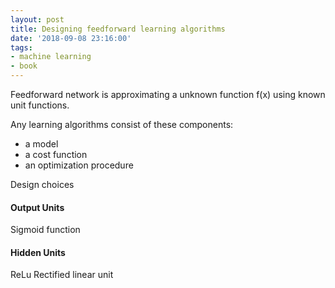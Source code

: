 ```yaml
---
layout: post
title: Designing feedforward learning algorithms
date: '2018-09-08 23:16:00'
tags:
- machine learning
- book
---
```


Feedforward network is approximating a unknown function f(x) using known unit functions. 

Any learning algorithms consist of these components: 
- a model
- a cost function
- an optimization procedure

Design choices


#### Output Units

Sigmoid function 
#### Hidden Units

ReLu Rectified linear unit